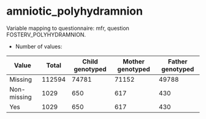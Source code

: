 # amniotic_polyhydramnion
Variable mapping to questionnaire: mfr, question FOSTERV_POLYHYDRAMNION.
- Number of values:

| Value | Total | Child genotyped | Mother genotyped | Father genotyped |
| ----- | ----- | --------------- | ---------------- | ---------------- |
| Missing | 112594 | 74781 | 71152 | 49788 |
| Non-missing | 1029 | 650 | 617 | 430 |
| Yes | 1029 | 650 | 617 |430 |



